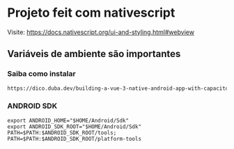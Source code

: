# Projeto feit com nativescript
Visite: https://docs.nativescript.org/ui-and-styling.html#webview 
## Variáveis de ambiente são importantes
### Saiba como instalar
```htm
https://dico.duba.dev/building-a-vue-3-native-android-app-with-capacitor-on-wsl2-ubuntu-20-04/
```
### ANDROID SDK
```console
export ANDROID_HOME="$HOME/Android/Sdk"
export ANDROID_SDK_ROOT="$HOME/Android/Sdk"
PATH=$PATH:$ANDROID_SDK_ROOT/tools; PATH=$PATH:$ANDROID_SDK_ROOT/platform-tools
```